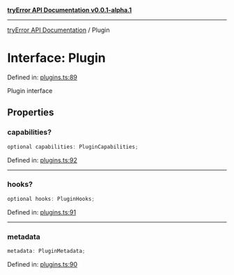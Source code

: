 [**tryError API Documentation v0.0.1-alpha.1**](../index.md)

***

[tryError API Documentation](../index.md) / Plugin

# Interface: Plugin

Defined in: [plugins.ts:89](https://github.com/oconnorjohnson/tryError/blob/e3ae0308069a4fba073f4543d527ad76373db795/src/plugins.ts#L89)

Plugin interface

## Properties

### capabilities?

```ts
optional capabilities: PluginCapabilities;
```

Defined in: [plugins.ts:92](https://github.com/oconnorjohnson/tryError/blob/e3ae0308069a4fba073f4543d527ad76373db795/src/plugins.ts#L92)

***

### hooks?

```ts
optional hooks: PluginHooks;
```

Defined in: [plugins.ts:91](https://github.com/oconnorjohnson/tryError/blob/e3ae0308069a4fba073f4543d527ad76373db795/src/plugins.ts#L91)

***

### metadata

```ts
metadata: PluginMetadata;
```

Defined in: [plugins.ts:90](https://github.com/oconnorjohnson/tryError/blob/e3ae0308069a4fba073f4543d527ad76373db795/src/plugins.ts#L90)
